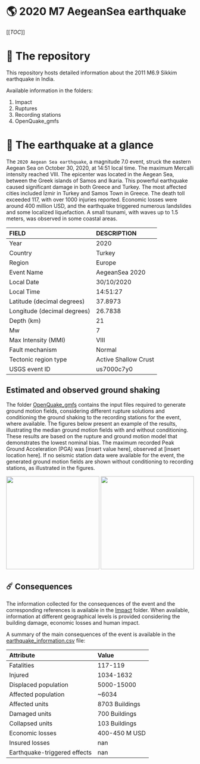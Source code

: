 # 🌎 2020 M7 AegeanSea earthquake
[[_TOC_]]

# 📂 The repository

This repository hosts detailed information about the 2011 M6.9 Sikkim earthquake in India.

Available information in the folders:

1. Impact
2. Ruptures
3. Recording stations
4. OpenQuake_gmfs


# 🚀 The earthquake at a glance 

The `2020 Aegean Sea earthquake`, a magnitude 7.0 event, struck the eastern Aegean Sea on October 30, 2020, at 14:51 local time. The maximum Mercalli intensity reached VIII. The epicenter was located in the Aegean Sea, between the Greek islands of Samos and Ikaria. This powerful earthquake caused significant damage in both Greece and Turkey. The most affected cities included İzmir in Turkey and Samos Town in Greece. The death toll exceeded 117, with over 1000 injuries reported. Economic losses were around 400 million USD, and the earthquake triggered numerous landslides and some localized liquefaction. A small tsunami, with waves up to 1.5 meters, was observed in some coastal areas.

| FIELD | DESCRIPTION |
|:-------|:-------------|
| Year | 2020 |
| Country | Turkey |
| Region | Europe |
| Event Name | AegeanSea 2020 |
| Local Date | 30/10/2020 |
| Local Time | 14:51:27 |
| Latitude (decimal degrees) | 37.8973 |
| Longitude (decimal degrees) | 26.7838 |
| Depth (km) | 21 |
| Mw | 7 |
| Max Intensity (MMI) | VIII |
| Fault mechanism | Normal |
| Tectonic region type | Active Shallow Crust |
| USGS event ID | us7000c7y0 |

## Estimated and observed ground shaking

The folder [OpenQuake_gmfs](./OpenQuake_gmfs/) contains the input files required to generate ground motion fields, considering different rupture solutions and conditioning the ground shaking to the recording stations for the event, where available. The figures below present an example of the results, illustrating the median ground motion fields with and without conditioning. These results are based on the rupture and ground motion model that demonstrates the lowest nominal bias. The maximum recorded Peak Ground Acceleration (PGA) was [insert value here], observed at [insert location here]. If no seismic station data were available for the event, the generated ground motion fields are shown without conditioning to recording stations, as illustrated in the figures.

<img src="./4.OpenQuake_gmfs/median_gmf_stations_none.png" height="250">
<img src="./4.OpenQuake_gmfs/median_gmf_stations_seismic.png" height="250">

## ☄️ Consequences

The information collected for the consequences of the event and the corresponding references is available in the [Impact](./Impact) folder. When available, information at different geographical levels is provided considering the building damage, economic losses and human impact.

A summary of the main consequences of the event is available in the [earthquake_information.csv](./earthquake_information.csv) file:

| Attribute | Value |
|:-------|:-------------|
| Fatalities | 117-119 |
| Injured | 1034-1632 |
| Displaced population | 5000-15000 |
| Affected population | ~6034 |
| Affected units | 8703 Buildings |
| Damaged units | 700 Buildings |
| Collapsed units | 103 Buildings |
| Economic losses | 400-450 M USD |
| Insured losses | nan |
| Earthquake-triggered effects | nan |